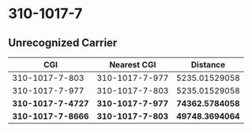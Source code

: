 # 310-1017-7
## Unrecognized Carrier


| CGI | Nearest CGI | Distance |
|-----|-------------|----------|
| 310-1017-7-803 | 310-1017-7-977 | 5235.01529058 |
| 310-1017-7-977 | 310-1017-7-803 | 5235.01529058 |
| **310-1017-7-4727** | **310-1017-7-977** | **74362.5784058** |
| **310-1017-7-8666** | **310-1017-7-803** | **49748.3694064** |
